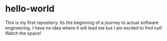 # hello-world
This is my first repository. Its the beginning of a journey to actual software engineering. I have no idea where it will lead me but I am excited to find out! 
Watch the space!
